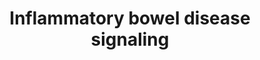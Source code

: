---
annotations:
- type: Disease Ontology
  value: colonic disease
- type: Disease Ontology
  value: Crohn's disease
- type: Disease Ontology
  value: colitis
- type: Disease Ontology
  value: inflammatory bowel disease
- type: Disease Ontology
  value: inflammatory bowel disease
- type: Disease Ontology
  value: immune system disease
- type: Pathway Ontology
  value: signaling pathway involving second messengers
- type: Pathway Ontology
  value: altered cytokine mediated signaling pathway
- type: Pathway Ontology
  value: interleukin-12 family mediated signaling pathway
- type: Pathway Ontology
  value: interleukin-2 signaling pathway
- type: Pathway Ontology
  value: Toll-like receptor signaling pathway
authors:
- ZDLech
- JPippi
- Andra
- Susan
- ImkeGrutters
description: Pathway representing the inflammatory bowel disease showing steps leading
  to Crohn's disease and ulcerative colitis.
last-edited: 2022-02-22
organisms:
- Homo sapiens
redirect_from:
- /index.php/Pathway:WP5198
- /instance/WP5198
schema-jsonld:
- '@context': https://schema.org/
  '@id': https://wikipathways.github.io/pathways/WP5198.html
  '@type': Dataset
  creator:
    '@type': Organization
    name: WikiPathways
  description: Pathway representing the inflammatory bowel disease showing steps leading
    to Crohn's disease and ulcerative colitis.
  keywords:
  - ''
  - RORyt
  - AP1
  - RORA
  - IFNG
  - IL-4
  - NOD2
  - TLR5
  - IL-18
  - SMAD2
  - IL23A
  - TLR2
  - peptidoglycan
  - STAT4
  - NFATC1
  - T-bet
  - IL22
  - IL-4RA
  - IL-2
  - TGFB
  - IL-12
  - IFNGR1
  - IL6
  - IL21R
  - GATA3
  - IL-6
  - IL-13
  - TNF
  - IL23R
  - IL-2RG
  - STAT1
  - IL12RB1
  - TLR4
  - STAT6
  - IL12RB2
  - IL-18R-beta
  - TNFA
  - IL-5
  - MDP
  - IL-10
  - T-cell receptor signalling pathway
  - IL-1
  - c-MAF
  - MHC class 2
  - TGFB1
  - IL17
  - NF-kB
  - STAT3
  - IL21
  - FOXP3
  license: CC0
  name: Inflammatory bowel disease signaling
seo: CreativeWork
title: Inflammatory bowel disease signaling
wpid: WP5198
---